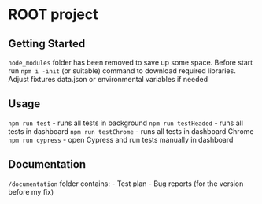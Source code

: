 # ROOT project

## Getting Started

`node_modules` folder has been removed to save up some space. 
Before start run `npm i -init` (or suitable) command to download required libraries.
Adjust fixtures data.json or environmental variables if needed

## Usage

`npm run test` - runs all tests in background
`npm run testHeaded` - runs all tests in dashboard
`npm run testChrome` - runs all tests in dashboard Chrome
`npm run cypress` - open Cypress and run tests manually in dashboard

## Documentation

`/documentation` folder contains:
    - Test plan
    - Bug reports (for the version before my fix)